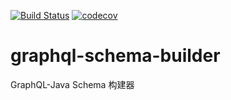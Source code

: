 [![Build Status](https://travis-ci.org/zongwei007/graphql-schema-builder.svg?branch=master)](https://travis-ci.org/zongwei007/graphql-schema-builder)
[![codecov](https://codecov.io/gh/zongwei007/graphql-schema-builder/branch/master/graph/badge.svg)](https://codecov.io/gh/zongwei007/graphql-schema-builder)

# graphql-schema-builder

GraphQL-Java Schema 构建器
